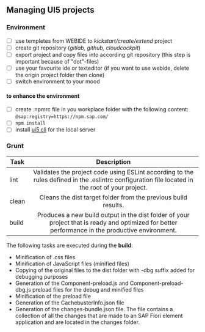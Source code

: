 ## Managing UI5 projects

### Environment
- [ ] use templetes from WEBIDE to _kickstart/create/extend_ project
- [ ] create git repository (_gitlab, github, cloudcockpit_)
- [ ] export project and copy files into according git repository (this step is important because of "dot"-files)
- [ ] use your favourite ide or texteditor (if you want to use webide, delete the origin project folder then clone)
- [ ] switch environment to your mood

#### to enhance the environment
- [ ] create .npmrc file in you workplace folder with the following content: ```@sap:registry=https://npm.sap.com/```
- [ ] ```npm install```
- [ ] install [ui5 cli](https://github.com/SAP/ui5-tooling) for the local server

### Grunt

| Task          | Description   |
| ------------- |:-------------:|
| lint     | Validates the project code using ESLint according to the rules defined in the .eslintrc configuration file located in the root of your project. |
| clean      | Cleans the dist target folder from the previous build results.      |
| build | Produces a new build output in the dist folder of your project that is ready and optimized for better performance in the productive environment. |

The following tasks are executed during the **build**:
* Minification of .css files
* Minification of JavaScript files (minified files)
* Copying of the original files to the dist folder with -dbg suffix added for debugging purposes
* Generation of the Component-preload.js and Component-preload-dbg.js preload files for the debug and minified files
* Minification of the preload file
* Generation of the CachebusterInfo.json file
* Generation of the changes-bundle.json file. The file contains a collection of all the changes that are made to an SAP Fiori element application and are located in the changes folder.
